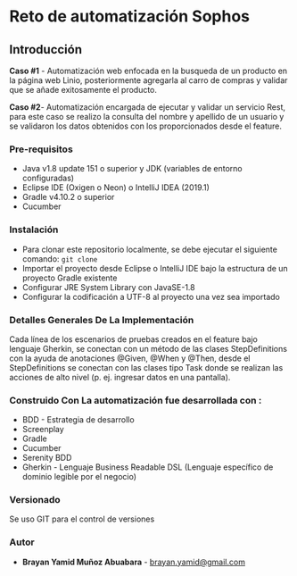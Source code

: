 # **Reto de automatización Sophos**

## Introducción 
**Caso #1** - Automatización web enfocada en la busqueda de un producto en la página web Linio, posteriormente agregarla al carro de compras y validar que se añade exitosamente el producto.

**Caso #2**- Automatización encargada de ejecutar y validar un servicio Rest, para este caso se realizo la consulta del nombre y apellido de un usuario y se validaron los datos obtenidos con los proporcionados desde el feature.
### Pre-requisitos 
- Java v1.8 update 151 o superior y JDK (variables de entorno configuradas)
- Eclipse IDE (Oxigen o Neon) o IntelliJ IDEA (2019.1)
- Gradle v4.10.2 o superior 
- Cucumber

### Instalación 
- Para clonar este repositorio localmente, se debe ejecutar el siguiente comando: 
```git clone```
- Importar el proyecto desde Eclipse o IntelliJ IDE bajo la estructura de un proyecto Gradle existente 
- Configurar JRE System Library con JavaSE-1.8
- Configurar la codificación a UTF-8 al proyecto una vez sea importado



### Detalles Generales De La Implementación  
Cada línea de los escenarios de pruebas creados en el feature bajo lenguaje Gherkin, se conectan con un método de las clases StepDefinitions con la ayuda de anotaciones @Given, @When y @Then, desde el StepDefinitions se conectan con las clases tipo Task donde se realizan las acciones de alto nivel (p. ej. ingresar datos en una pantalla).

### Construido Con  La automatización fue desarrollada con : 
 - BDD - Estrategia de desarrollo
 - Screenplay 
 - Gradle
 - Cucumber
 - Serenity BDD
 - Gherkin - Lenguaje Business Readable DSL (Lenguaje específico de dominio legible por el negocio)

### Versionado
 
Se uso GIT para el control de versiones

### Autor

* **Brayan Yamid Muñoz Abuabara** - [brayan.yamid@gmail.com](#bymunoz)
